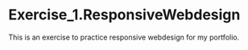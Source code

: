# Exercise_1.ResponsiveWebdesign
This is an exercise to practice responsive webdesign for my portfolio.
